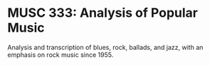 # MUSC 333: Analysis of Popular Music

Analysis and transcription of blues, rock, ballads, and jazz, with an emphasis on rock music since 1955.